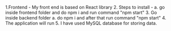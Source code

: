 1.Frontend - My front end  is based on React library
2. Steps to install - a. go inside frontend folder and do npm i and run command "npm start"
3. Go inside backend folder a. do npm i and after that run command "npm start"
4. The application will run
5. I have used MySQL database for storing data.
